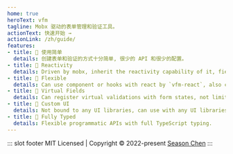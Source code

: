 ```yaml
---
home: true
heroText: vfm
tagline: Mobx 驱动的表单管理和验证工具。
actionText: 快速开始 →
actionLink: /zh/guide/
features:
- title: 🍦 使用简单
  details: 创建表单和验证的方式十分简单, 很少的 API 和很少的配置。
- title: 🍡 Reactivity
  details: Driven by mobx, inherit the reactivity capability of it, field level update.
- title: 🍲 Flexible
  details: Can use component or hooks with react by `vfm-react`, also can be used with mobx stand-alone.
- title: 🍰 Virtual Fields
  details: Can register virtual validations with form states, not limited to the real fields that have value.
- title: 🍚 Custom UI
  details: Not bound to any UI libraries, can use with any UI libraries.
- title: 🍭 Fully Typed 
  details: Flexible programmatic APIs with full TypeScript typing.
---
```


::: slot footer
MIT Licensed | Copyright © 2022-present [Season Chen](https://github.com/ccqgithub)
:::

